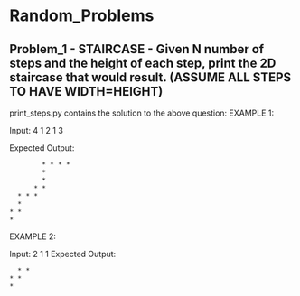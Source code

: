 # Random_Problems
## Problem_1 - STAIRCASE - Given N number of steps and the height of each step, print the 2D staircase that would result. (ASSUME ALL STEPS TO HAVE WIDTH=HEIGHT)
print_steps.py contains the solution to the above question: 
EXAMPLE 1:

  Input:
  4 
  1
  2
  1
  3

  Expected Output:

            * * * * 
            *
            *
          * * 
      * * * 
      *
    * * 
    *

EXAMPLE 2:

  Input:
  2
  1
  1
  Expected Output:
  
      * * 
    * * 
    *
